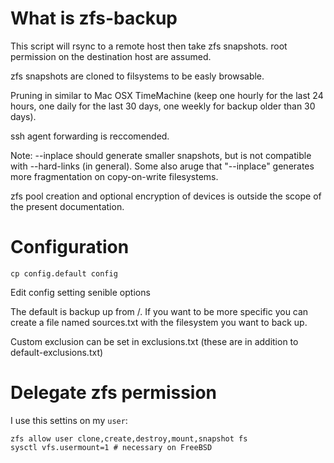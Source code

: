# What is zfs-backup

This script will rsync to a remote host then take zfs snapshots.
root permission on the destination host are assumed.

zfs snapshots are cloned to filsystems to be easly browsable.

Pruning in similar to Mac OSX TimeMachine (keep one hourly for the
last 24 hours, one daily for the last 30 days, one weekly for backup
older than 30 days).

ssh agent forwarding is reccomended.

Note: --inplace should generate smaller snapshots, but is not compatible with
--hard-links (in general). Some also aruge that "--inplace" generates more
fragmentation on copy-on-write filesystems.

zfs pool creation and optional encryption of devices is outside the scope of the present documentation.

# Configuration

    cp config.default config

Edit config setting senible options

The default is backup up from /. If you want to be more
specific you can create a file named sources.txt with the filesystem you want
to back up.

Custom exclusion can be set in exclusions.txt (these are in addition to
default-exclusions.txt)

# Delegate zfs permission

I use this settins on my `user`:

	zfs allow user clone,create,destroy,mount,snapshot fs
	sysctl vfs.usermount=1 # necessary on FreeBSD

